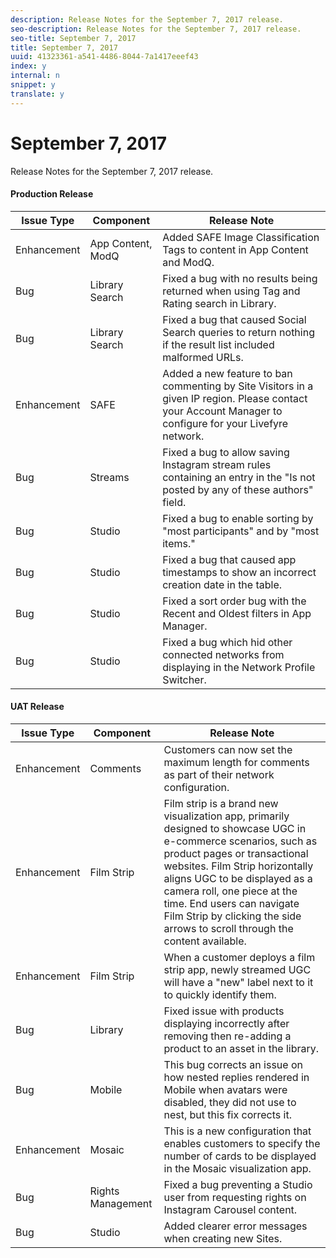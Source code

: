 ```yaml
---
description: Release Notes for the September 7, 2017 release.
seo-description: Release Notes for the September 7, 2017 release.
seo-title: September 7, 2017
title: September 7, 2017
uuid: 41323361-a541-4486-8044-7a1417eeef43
index: y
internal: n
snippet: y
translate: y
---
```


# September 7, 2017

Release Notes for the September 7, 2017 release.

#### Production Release
| **Issue Type** |**Component** |**Release Note** |
|---|---|---|
|  Enhancement | App Content, ModQ | Added SAFE Image Classification Tags to content in App Content and ModQ. |
|  Bug | Library Search | Fixed a bug with no results being returned when using Tag and Rating search in Library. |
|  Bug | Library Search | Fixed a bug that caused Social Search queries to return nothing if the result list included malformed URLs. |
|  Enhancement | SAFE | Added a new feature to ban commenting by Site Visitors in a given IP region. Please contact your Account Manager to configure for your Livefyre network. |
|  Bug | Streams | Fixed a bug to allow saving Instagram stream rules containing an entry in the "Is not posted by any of these authors" field. |
|  Bug | Studio | Fixed a bug to enable sorting by "most participants" and by "most items." |
|  Bug | Studio | Fixed a bug that caused app timestamps to show an incorrect creation date in the table. |
|  Bug | Studio | Fixed a sort order bug with the Recent and Oldest filters in App Manager. |
|  Bug | Studio | Fixed a bug which hid other connected networks from displaying in the Network Profile Switcher. |

#### UAT Release
| **Issue Type** |**Component** |**Release Note** |
|---|---|---|
|  Enhancement | Comments | Customers can now set the maximum length for comments as part of their network configuration.  |
|  Enhancement | Film Strip | Film strip is a brand new visualization app, primarily designed to showcase UGC in e-commerce scenarios, such as product pages or transactional websites. Film Strip horizontally aligns UGC to be displayed as a camera roll, one piece at the time. End users can navigate Film Strip by clicking the side arrows to scroll through the content available.  |
|  Enhancement | Film Strip | When a customer deploys a film strip app, newly streamed UGC will have a "new" label next to it to quickly identify them. |
|  Bug | Library | Fixed issue with products displaying incorrectly after removing then re-adding a product to an asset in the library. |
|  Bug | Mobile | This bug corrects an issue on how nested replies rendered in Mobile when avatars were disabled, they did not use to nest, but this fix corrects it.  |
|  Enhancement | Mosaic | This is a new configuration that enables customers to specify the number of cards to be displayed in the Mosaic visualization app.  |
|  Bug | Rights Management | Fixed a bug preventing a Studio user from requesting rights on Instagram Carousel content. |
|  Bug | Studio | Added clearer error messages when creating new Sites. |


